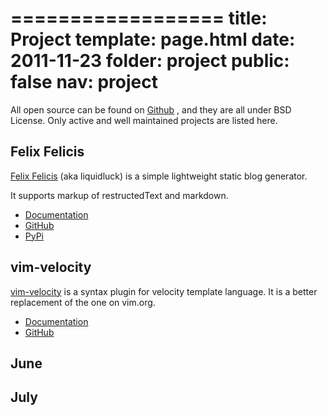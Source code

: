 ==================
title: Project
template: page.html
date: 2011-11-23
folder: project
public: false
nav: project
=================


All open source can be found on [Github](https://github.com/lepture) ,
and they are all under BSD License.
Only active and well maintained projects are listed here.


## Felix Felicis

[Felix Felicis](http://lepture.com/project/liquidluck/) (aka liquidluck)
is a simple lightweight static blog generator.

It supports markup of restructedText and markdown.

+ [Documentation](https://github.com/lepture/liquidluck/wiki)
+ [GitHub](https://github.com/lepture/liquidluck)
+ [PyPi](http://pypi.python.org/pypi/liquidluck)


## vim-velocity

[vim-velocity](http://lepture.com/work/vim-velocity-syntax/) is a syntax plugin
for velocity template language. It is a better replacement of the one on vim.org.

+ [Documentation](http://lepture.com/work/vim-velocity-syntax/)
+ [GitHub](https://github.com/lepture/vim-velocity)


## June


## July
